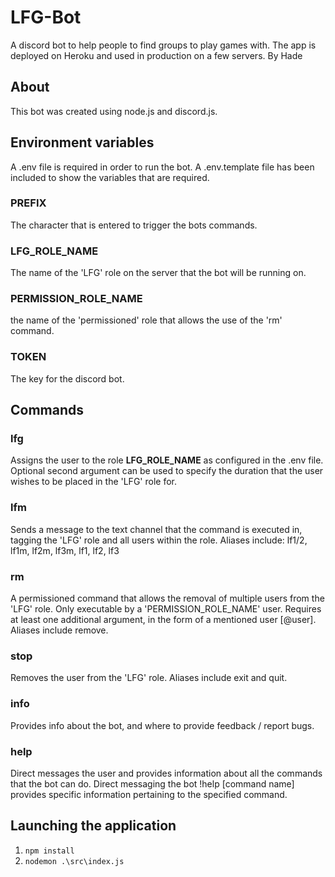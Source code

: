 # LFG-Bot
A discord bot to help people to find groups to play games with. The app is deployed on Heroku and used in production on a few servers. By Hade

## About
This bot was created using node.js and discord.js.

## Environment variables
A .env file is required in order to run the bot. A .env.template file has been included to show the variables that are required.

### PREFIX
The character that is entered to trigger the bots commands.

### LFG_ROLE_NAME
The name of the 'LFG' role on the server that the bot will be running on.

### PERMISSION_ROLE_NAME
the name of the 'permissioned' role that allows the use of the 'rm' command.

### TOKEN
The key for the discord bot.

## Commands
### lfg
Assigns the user to the role **LFG_ROLE_NAME** as configured in the .env file. Optional second argument can be used to specify the duration that the user wishes to be placed in the 'LFG' role for.

### lfm
Sends a message to the text channel that the command is executed in, tagging the 'LFG' role and all users within the role. Aliases include: lf1/2, lf1m, lf2m, lf3m, lf1, lf2, lf3

### rm
A permissioned command that allows the removal of multiple users from the 'LFG' role. Only executable by a 'PERMISSION_ROLE_NAME' user. Requires at least one additional argument, in the form of a mentioned user [@user]. Aliases include remove.

### stop
Removes the user from the 'LFG' role. Aliases include exit and quit.

### info
Provides info about the bot, and where to provide feedback / report bugs. 

### help
Direct messages the user and provides information about all the commands that the bot can do. Direct messaging the bot !help [command name] provides specific information pertaining to the specified command.

## Launching the application
1. `npm install`
2. `nodemon .\src\index.js`
